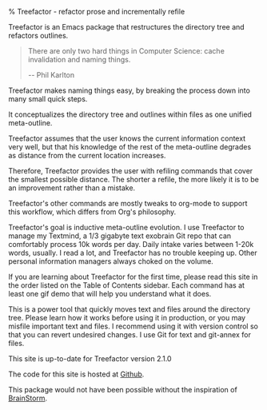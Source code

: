 % Treefactor - refactor prose and incrementally refile

Treefactor is an Emacs package that restructures the directory tree and refactors outlines.

> There are only two hard things in Computer Science: cache invalidation and naming things.
> 
> -- Phil Karlton

Treefactor makes naming things easy, by breaking the process down into many small quick steps.

It conceptualizes the directory tree and outlines within files as one unified meta-outline.

Treefactor assumes that the user knows the current information context very well, but that his knowledge of the rest of the meta-outline degrades as distance from the current location increases.

Therefore, Treefactor provides the user with refiling commands that cover the smallest possible distance. The shorter a refile, the more likely it is to be an improvement rather than a mistake.

Treefactor's other commands are mostly tweaks to org-mode to support this workflow, which differs from Org's philosophy.

Treefactor's goal is inductive meta-outline evolution. I use Treefactor to manage my Textmind, a 1/3 gigabyte text exobrain Git repo that can comfortably process 10k words per day. Daily intake varies between 1-20k words, usually. I read a lot, and Treefactor has no trouble keeping up. Other personal information managers always choked on the volume.

If you are learning about Treefactor for the first time, please read this site in the order listed on the Table of Contents sidebar. Each command has at least one gif demo that will help you understand what it does.

This is a power tool that quickly moves text and files around the directory tree. Please learn how it works before using it in production, or you may misfile important text and files. I recommend using it with version control so that you can revert undesired changes. I use Git for text and git-annex for files.

This site is up-to-date for Treefactor version 2.1.0

The code for this site is hosted at [Github](https://github.com/cyberthal/treefactor-docs).

This package would not have been possible without the inspiration of [BrainStorm](http://brainstormsw.com).
